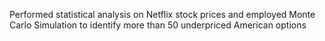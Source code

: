 Performed statistical analysis on Netflix stock prices and employed Monte Carlo Simulation to identify more than 50 underpriced American options
